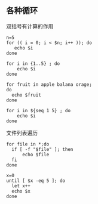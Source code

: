 ## 各种循环

双括号有计算的作用
```shell
n=5
for (( i = 0; i < $n; i++ )); do
   echo $i 
done
```
```shell
for i in {1..5} ; do
    echo $i
done
```
```shell
for fruit in apple balana orage;
do
  echo $fruit
done  
```
```shell
for i in ${seq 1 5} ; do
    echo $i
done
```
文件列表遍历
```shell
for file in *;do
  if [ -f "$file" ]; then
      echo $file
  fi
done  
```
```shell
x=0
until [ $x -eq 5 ]; do
  let x++
  echo $x
done
```
